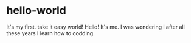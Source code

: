# hello-world
It's my first. take it easy world!
Hello! It's me. I was wondering i after all these years I learn how to codding.
